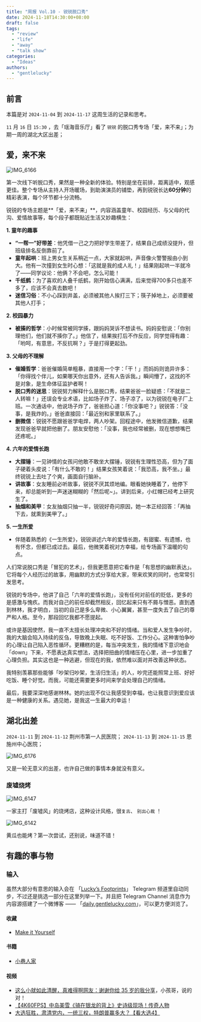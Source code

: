 ```yaml
---
title: "周报 Vol.10 - 锐锐脱口秀"
date: 2024-11-18T14:30:00+08:00
draft: false
tags: 
  - "review"
  - "life"
  - "away"
  - "talk show"
categories: 
  - "Ideas"
authors:
  - "gentlelucky"
---
```


## 前言

本篇是对  `2024-11-04`  到  `2024-11-17`  这周生活的记录和思考。

`11` 月 `16` 日  `15:30`  ，去「瑶海音乐厅」看了 `锐锐` 的脱口秀专场「爱，来不来」；为期一周的湖北大区出差；

## 爱，来不来

![IMG_6166](https://image.gentlelucky.com/IMG_6166.jpg)

第一次线下听脱口秀，果然是一种全新的体验。特别是坐在前排，距离适中，观感更佳。整个专场从主持人开场暖场，到助演演员的铺垫，再到锐锐长达**60分钟**的精彩表演，每个环节都十分流畅。

锐锐的专场主题是**「爱，来不来」**，内容涵盖童年、校园经历、与父母的代沟、爱情故事等，每个段子都既贴近生活又妙趣横生：

**1. 童年的趣事**

- **“一帮一”好带差**：他凭借一己之力把好学生带差了，结果自己成绩没提升，但班级排名反倒靠前了。
- **童年起哄**：班上男女生关系稍近一点，大家就起哄，声音像火警警报由小到大。他有一次撞到女生时心想：「这就是我的成人礼！」结果刚起哄一半就冷了——同学议论：他俩？不会吧，怎么可能！
- **千纸鹤**：为了喜欢的人叠千纸鹤，刚开始信心满满，后来觉得700多只也差不多了，应该不会真去数吧！
- **迷信习俗**：不小心踩到井盖，必须被其他人挨打三下；筷子掉地上，必须要被其他人打手；

**2. 校园暴力**

- **被揍的哲学**：小时候常被同学揍，跟妈妈哭诉不想读书。妈妈安慰说：「你别理他们，他们就不揍你了。」他信了，结果挨打后不作反应，同学觉得有趣：「哟呵，有意思，不反抗啊？」于是打得更起劲。

**3. 父母的不理解**

- **催婚哲学**：爸爸催婚简单粗暴，直接用一个字：「干！」而妈妈则诡异许多：「你得找个伴儿，如果哪天你出意外，还有人告诉我。」瞬间懵了，这找的不是对象，是生命体征监护者啊！
- **脱口秀的迷思**：锐锐努力解释什么是脱口秀，结果爸爸一脸疑惑：「不就是二人转嘛！」还误会专业术语，比如场子炸了、场子凉了，以为锐锐在电子厂上班。一次通话中，他说场子炸了，爸爸担心道：「你没事吧？」锐锐答：「没事，是我炸的。」爸爸直接回：「最近别和家里联系了。」
- **删微信**：锐锐不愿跟爸爸学电焊，两人吵架。回程途中，他发微信道歉，结果发现爸爸早就把他删了。朋友安慰他：「没事，我也经常被删，现在想想嘴巴还疼呢。」

**4. 六年的爱情长跑**

- **大摆锤**：一见钟情的女孩问他敢不敢坐大摆锤，锐锐有生理性恐高，但为了面子硬着头皮说：「有什么不敢的！」结果女孩笑着说：「我恐高，我不坐。」最终锐锐上去吐了个爽，画面自行脑补。
- **讲故事**：女友睡前必听故事，锐锐不厌其烦地编。眼看她快睡着了，他停下来，却总能听到一声迷迷糊糊的「然后呢~」。讲到后来，小红帽已经考上研究生了。
- **抽烟和美甲**：女友抽烟只抽一半，锐锐好奇问原因，她一本正经回答：「再抽下去，就熏到美甲了。」

**5. 一生所爱**

- 伴随着熟悉的《一生所爱》，锐锐讲述六年的爱情长跑，有甜蜜、有遗憾，也有怀念，但都已成过去。最后，他微笑着祝对方幸福，给专场画下温暖的句点。

人们常说脱口秀是「冒犯的艺术」，但我更愿意把它看作是「有思想的幽默表达」。它将每个人经历过的故事，用幽默的方式分享给大家，带来欢笑的同时，也常常引发思考。

锐锐的专场中，他讲了自己「六年的爱情长跑」，没有任何对前任的贬低，更多的是感激与愧疚。而我对自己的前任却截然相反，回忆起来只有不屑与憎恶。直到遇到林林，我才明白，当初的自己是多么卑微、小心翼翼，甚至一度失去了自己的尊严和人格。至今，那段回忆我都不愿提起。

或许是基因使然，我一直不太擅长处理冲突和不好的情绪。当和爱人发生争吵时，我的大脑会陷入持续的反刍，导致晚上失眠、吃不好饭、工作分心。这种害怕争吵的心理让自己陷入恶性循环。更糟糕的是，每当冲突发生，我的情绪下意识地会「down」下来，不愿表达真实想法，选择把扭曲的情绪压在心里，进一步加重了心理负担。其实这也是一种逃避，但现在的我，依然难以面对并改善这种状态。

我特别羡慕那些能够「吵架归吵架，生活归生活」的人，吵完还能照常上班、好好吃饭、睡个好觉。而我，可能还需要更多时间来学会处理自己的情绪。

最后，我要深深地感谢林林。她的出现不仅让我感受到幸福，也让我意识到爱应该是一种健康的关系。遇见她，是我这一生最大的幸运！

## 湖北出差

 `2024-11-11`  到  `2024-11-12`  荆州市第一人民医院； `2024-11-13`  到  `2024-11-15`  恩施州中心医院；

![IMG_6176](https://image.gentlelucky.com/IMG_6176.JPG)

又是一轮无意义的出差，也许自己做的事情本身就没有意义。

### 废墟烧烤

![IMG_6147](https://image.gentlelucky.com/IMG_6147.jpg)

一家主打「废墟风」的烧烤店，这种设计风格，很`复古`、 `别出心裁` ！

![IMG_6142](https://image.gentlelucky.com/IMG_6142.jpg)

黄瓜也能烤？第一次尝试，还别说，味道不错！

## 有趣的事与物

### 输入

虽然大部分有意思的输入会在 「[Lucky’s Footprints](https://t.me/wxluckya)」 Telegram 频道里自动同步，不过还是挑选一部分在这里列举一下。并且把 Telegram Channel 消息作为内容源搭建了一个微博客 —— 「[daily.gentlelucky.com](https://daily.gentlelucky.com/)」，可以更方便浏览了。

#### 收藏

- [Make it Yourself](https://makeityourself.org/)

#### 书籍

- [小巷人家](https://book.douban.com/subject/36691906/)

#### 视频

- [这么小就如此清醒，真难得啊网友：谢谢你给 35 岁的我分享](https://www.bilibili.com/video/av113440555270508/)，小孩哥，说的对！
- [【4K60FPS】中岛美雪《骑在银龙的背上》史诗级现场！传奇人物](https://www.bilibili.com/video/av113486390691424/)
- [大选狂胜，肃清党内，一统三权，特朗普赢多大？【看大选4】](https://www.bilibili.com/video/av113456275526254/)
